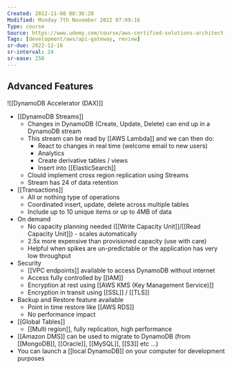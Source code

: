```yaml
---
Created: 2022-11-08 08:36:20
Modified: Monday 7th November 2022 07:09:16
Type: course
Source: https://www.udemy.com/course/aws-certified-solutions-architect-associate-saa-c01/?xref=E0Aed11STH4LPUQvCz0GJFABTmM=
Tags: [development/aws/api-gateway, review]
sr-due: 2022-12-16
sr-interval: 24
sr-ease: 250
---
```


## Advanced Features

![[DynamoDB Accelerator (DAX)]]
- [[DynamoDB Streams]]
    - Changes in DynamoDB (Create, Update, Delete) can end up in a DynamoDB stream
    - This stream can be read by [[AWS Lambda]] and we can then do:
        - React to changes in real time (welcome email to new users)
        - Analytics
        - Create derivative tables / views
        - Insert into [[ElasticSearch]]
    - Clould implement cross region replication using Streams
    - Stream has 24 of data retention
- [[Transactions]]
    - All or nothing type of operations
    - Coordinated insert, update, delete across multiple tables
    - Include up to 10 unique items or up to 4MB of data
- On demand
    - No capacity planning needed ([[Write Capacity Unit]]/[[Read Capacity Unit]]) - scales automatically
    - 2.5x more expensive than provisioned capacity (use with care)
    - Helpful when spikes are un-predictable or the application has very low throughput
- Security
    - [[VPC endpoints]] available to access DynamoDB without internet
    - Access fully controlled by [[IAM]]
    - Encryption at rest using [[AWS KMS (Key Management Service)]]
    - Encryption in transit using [[SSL]] / [[TLS]]
- Backup and Restore feature available
    - Point in time restore like [[AWS RDS]]
    - No performance impact
- [[Global Tables]]
    - [[Multi region]], fully replication, high performance
- [[Amazon DMS]] can be used to migrate to DynamoDB (from [[MongoDB]], [[Oracle]], [[MySQL]], [[S3]] etc ...)
- You can launch a [[local DynamoDB]] on your computer for development purposes